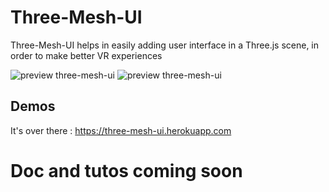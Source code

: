 # Three-Mesh-UI
Three-Mesh-UI helps in easily adding user interface in a Three.js scene, in order to make better VR experiences

![preview three-mesh-ui](https://felixmariotto.s3.eu-west-3.amazonaws.com/preview_github.jpg)
![preview three-mesh-ui](https://felixmariotto.s3.eu-west-3.amazonaws.com/github_preview.gif)

## Demos
It's over there : https://three-mesh-ui.herokuapp.com

# Doc and tutos coming soon
